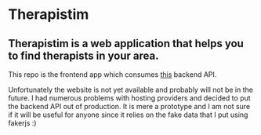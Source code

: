 # Therapistim

## Therapistim is a web application that helps you to find therapists in your area.

This repo is the frontend app which consumes [this](https://github.com/erennakdag/therapistim-api) backend API.

Unfortunately the website is not yet available and probably will not be in the future. I had numerous problems with hosting providers and decided to put the backend API out of production. It is mere a prototype and I am not sure if it will be useful for anyone since it relies on the fake data that I put using fakerjs :)
